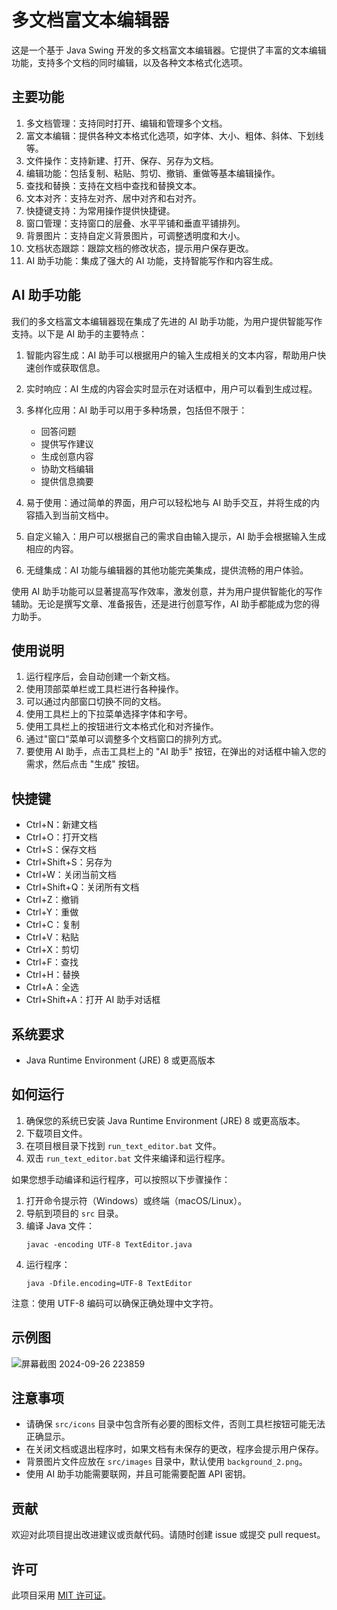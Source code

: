 # 多文档富文本编辑器

这是一个基于 Java Swing 开发的多文档富文本编辑器。它提供了丰富的文本编辑功能，支持多个文档的同时编辑，以及各种文本格式化选项。

## 主要功能

1. 多文档管理：支持同时打开、编辑和管理多个文档。
2. 富文本编辑：提供各种文本格式化选项，如字体、大小、粗体、斜体、下划线等。
3. 文件操作：支持新建、打开、保存、另存为文档。
4. 编辑功能：包括复制、粘贴、剪切、撤销、重做等基本编辑操作。
5. 查找和替换：支持在文档中查找和替换文本。
6. 文本对齐：支持左对齐、居中对齐和右对齐。
7. 快捷键支持：为常用操作提供快捷键。
8. 窗口管理：支持窗口的层叠、水平平铺和垂直平铺排列。
9. 背景图片：支持自定义背景图片，可调整透明度和大小。
10. 文档状态跟踪：跟踪文档的修改状态，提示用户保存更改。
11. AI 助手功能：集成了强大的 AI 功能，支持智能写作和内容生成。

## AI 助手功能

我们的多文档富文本编辑器现在集成了先进的 AI 助手功能，为用户提供智能写作支持。以下是 AI 助手的主要特点：

1. 智能内容生成：AI 助手可以根据用户的输入生成相关的文本内容，帮助用户快速创作或获取信息。

2. 实时响应：AI 生成的内容会实时显示在对话框中，用户可以看到生成过程。

3. 多样化应用：AI 助手可以用于多种场景，包括但不限于：
   - 回答问题
   - 提供写作建议
   - 生成创意内容
   - 协助文档编辑
   - 提供信息摘要

4. 易于使用：通过简单的界面，用户可以轻松地与 AI 助手交互，并将生成的内容插入到当前文档中。

5. 自定义输入：用户可以根据自己的需求自由输入提示，AI 助手会根据输入生成相应的内容。

6. 无缝集成：AI 功能与编辑器的其他功能完美集成，提供流畅的用户体验。

使用 AI 助手功能可以显著提高写作效率，激发创意，并为用户提供智能化的写作辅助。无论是撰写文章、准备报告，还是进行创意写作，AI 助手都能成为您的得力助手。

## 使用说明

1. 运行程序后，会自动创建一个新文档。
2. 使用顶部菜单栏或工具栏进行各种操作。
3. 可以通过内部窗口切换不同的文档。
4. 使用工具栏上的下拉菜单选择字体和字号。
5. 使用工具栏上的按钮进行文本格式化和对齐操作。
6. 通过"窗口"菜单可以调整多个文档窗口的排列方式。
7. 要使用 AI 助手，点击工具栏上的 "AI 助手" 按钮，在弹出的对话框中输入您的需求，然后点击 "生成" 按钮。

## 快捷键

- Ctrl+N：新建文档
- Ctrl+O：打开文档
- Ctrl+S：保存文档
- Ctrl+Shift+S：另存为
- Ctrl+W：关闭当前文档
- Ctrl+Shift+Q：关闭所有文档
- Ctrl+Z：撤销
- Ctrl+Y：重做
- Ctrl+C：复制
- Ctrl+V：粘贴
- Ctrl+X：剪切
- Ctrl+F：查找
- Ctrl+H：替换
- Ctrl+A：全选
- Ctrl+Shift+A：打开 AI 助手对话框

## 系统要求

- Java Runtime Environment (JRE) 8 或更高版本

## 如何运行

1. 确保您的系统已安装 Java Runtime Environment (JRE) 8 或更高版本。
2. 下载项目文件。
3. 在项目根目录下找到 `run_text_editor.bat` 文件。
4. 双击 `run_text_editor.bat` 文件来编译和运行程序。

如果您想手动编译和运行程序，可以按照以下步骤操作：

1. 打开命令提示符（Windows）或终端（macOS/Linux）。
2. 导航到项目的 `src` 目录。
3. 编译 Java 文件：
   ```
   javac -encoding UTF-8 TextEditor.java
   ```
4. 运行程序：
   ```
   java -Dfile.encoding=UTF-8 TextEditor
   ```

注意：使用 UTF-8 编码可以确保正确处理中文字符。

## 示例图
![屏幕截图 2024-09-26 223859](https://github.com/user-attachments/assets/511d891f-cf73-497e-a2e6-fe6e844bd8ff)

## 注意事项

- 请确保 `src/icons` 目录中包含所有必要的图标文件，否则工具栏按钮可能无法正确显示。
- 在关闭文档或退出程序时，如果文档有未保存的更改，程序会提示用户保存。
- 背景图片文件应放在 `src/images` 目录中，默认使用 `background_2.png`。
- 使用 AI 助手功能需要联网，并且可能需要配置 API 密钥。

## 贡献

欢迎对此项目提出改进建议或贡献代码。请随时创建 issue 或提交 pull request。

## 许可

此项目采用 [MIT 许可证](LICENSE)。
